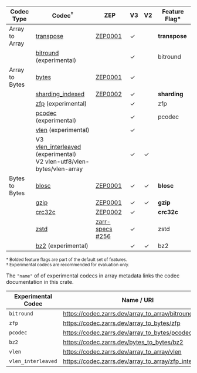 | Codec Type     | Codec<sup>†</sup>                      | ZEP               | V3      | V2      | Feature Flag* |
| -------------- | -------------------------------------- | ----------------- | ------- | ------- | ------------- |
| Array to Array | [transpose]                            | [ZEP0001]         | &check; |         | **transpose** |
|                | [bitround] (experimental)              |                   | &check; |         | bitround      |
| Array to Bytes | [bytes]                                | [ZEP0001]         | &check; |         |               |
|                | [sharding_indexed]                     | [ZEP0002]         | &check; |         | **sharding**  |
|                | [zfp] (experimental)                   |                   | &check; |         | zfp           |
|                | [pcodec] (experimental)                |                   | &check; |         | pcodec        |
|                | [vlen] (experimental)                  |                   | &check; |         |               |
| | V3 [vlen_interleaved] (experimental)<br>V2 vlen-utf8/vlen-bytes/vlen-array | | &check; | &check; | |
| Bytes to Bytes | [blosc]                                | [ZEP0001]         | &check; | &check; | **blosc**     |
|                | [gzip]                                 | [ZEP0001]         | &check; | &check; | **gzip**      |
|                | [crc32c]                               | [ZEP0002]         | &check; |         | **crc32c**    |
|                | [zstd]                                 | [zarr-specs #256] | &check; |         | zstd          |
|                | [bz2] (experimental)                   |                   | &check; | &check; | bz2           |

<sup>\* Bolded feature flags are part of the default set of features.</sup>
<br>
<sup>† Experimental codecs are recommended for evaluation only.</sup>

[ZEP0001]: https://zarr.dev/zeps/accepted/ZEP0001.html
[ZEP0002]: https://zarr.dev/zeps/accepted/ZEP0001.html
[zarr-specs #256]: https://github.com/zarr-developers/zarr-specs/pull/256

[transpose]: crate::array::codec::array_to_array::transpose
[bitround]: (crate::array::codec::array_to_array::bitround)
[bytes]: crate::array::codec::array_to_bytes::bytes
[sharding_indexed]: crate::array::codec::array_to_bytes::sharding
[zfp]: crate::array::codec::array_to_bytes::zfp
[pcodec]: crate::array::codec::array_to_bytes::pcodec
[blosc]: crate::array::codec::bytes_to_bytes::blosc
[gzip]: crate::array::codec::bytes_to_bytes::gzip
[crc32c]: crate::array::codec::bytes_to_bytes::crc32c
[zstd]: crate::array::codec::bytes_to_bytes::zstd
[bz2]: crate::array::codec::bytes_to_bytes::bz2
[vlen]: crate::array::codec::array_to_bytes::vlen
[vlen_interleaved]: crate::array::codec::array_to_bytes::vlen_interleaved

The `"name"` of of experimental codecs in array metadata links the codec documentation in this crate.

| Experimental Codec | Name / URI                                               |
| ------------------ | -------------------------------------------------------- |
| `bitround`         | <https://codec.zarrs.dev/array_to_array/bitround>        |
| `zfp`              | <https://codec.zarrs.dev/array_to_bytes/zfp>             |
| `pcodec`           | <https://codec.zarrs.dev/array_to_bytes/pcodec>          |
| `bz2`              | <https://codec.zarrs.dev/bytes_to_bytes/bz2>             |
| `vlen`             | <https://codec.zarrs.dev/array_to_array/vlen>            |
| `vlen_interleaved` | <https://codec.zarrs.dev/array_to_array/zfp_interleaved> |
